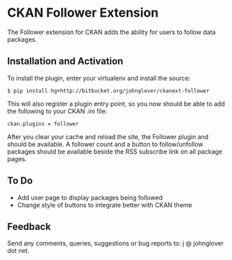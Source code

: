 CKAN Follower Extension
=======================

The Follower extension for CKAN adds the ability for users to follow
data packages.

Installation and Activation
---------------------------

To install the plugin, enter your virtualenv and install the source:

    $ pip install hg+http://bitbucket.org/johnglover/ckanext-follower

This will also register a plugin entry point, so you now should be 
able to add the following to your CKAN .ini file:

    ckan.plugins = follower
 
After you clear your cache and reload the site, the Follower plugin
and should be available. 
A follower count and a button to follow/unfollow packages should be
available beside the RSS subscribe link on all package pages.

To Do
-----
* Add user page to display packages being followed
* Change style of buttons to integrate better with CKAN theme

Feedback
--------
Send any comments, queries, suggestions or bug reports to:
j @ johnglover dot net.
